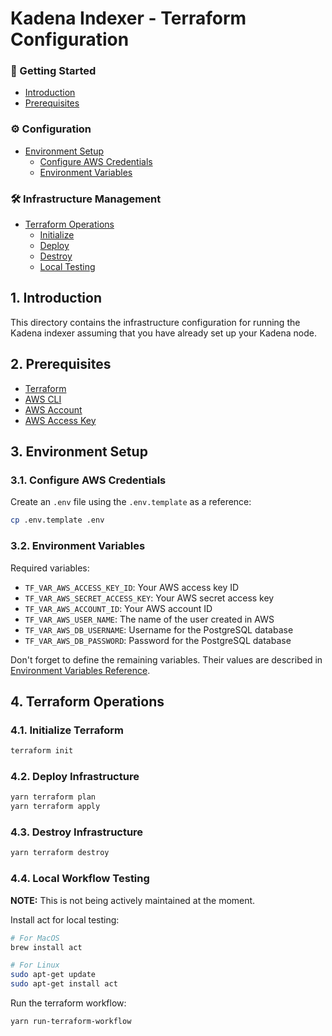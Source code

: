 # Kadena Indexer - Terraform Configuration

### 🚀 Getting Started

- [Introduction](#1-introduction)
- [Prerequisites](#2-prerequisites)

### ⚙️ Configuration

- [Environment Setup](#3-environment-setup)
  - [Configure AWS Credentials](#31-configure-aws-credentials)
  - [Environment Variables](#32-environment-variables)

### 🛠️ Infrastructure Management

- [Terraform Operations](#4-terraform-operations)
  - [Initialize](#41-initialize-terraform)
  - [Deploy](#42-deploy-infrastructure)
  - [Destroy](#43-destroy-infrastructure)
  - [Local Testing](#44-local-workflow-testing)

## 1. Introduction

This directory contains the infrastructure configuration for running the Kadena indexer assuming that you have already set up your Kadena node.

## 2. Prerequisites

- [Terraform](https://www.terraform.io/downloads.html)
- [AWS CLI](https://aws.amazon.com/cli/)
- [AWS Account](https://aws.amazon.com/)
- [AWS Access Key](https://docs.aws.amazon.com/general/latest/gr/aws-sec-cred-types.html#access-keys-and-secret-access-keys)

## 3. Environment Setup

### 3.1. Configure AWS Credentials

Create an `.env` file using the `.env.template` as a reference:

```bash
cp .env.template .env
```

### 3.2. Environment Variables

Required variables:

- `TF_VAR_AWS_ACCESS_KEY_ID`: Your AWS access key ID
- `TF_VAR_AWS_SECRET_ACCESS_KEY`: Your AWS secret access key
- `TF_VAR_AWS_ACCOUNT_ID`: Your AWS account ID
- `TF_VAR_AWS_USER_NAME`: The name of the user created in AWS
- `TF_VAR_AWS_DB_USERNAME`: Username for the PostgreSQL database
- `TF_VAR_AWS_DB_PASSWORD`: Password for the PostgreSQL database

Don't forget to define the remaining variables. Their values are described in [Environment Variables Reference](../indexer/README.md#32-environment-variables-reference).

## 4. Terraform Operations

### 4.1. Initialize Terraform

```bash
terraform init
```

### 4.2. Deploy Infrastructure

```bash
yarn terraform plan
yarn terraform apply
```

### 4.3. Destroy Infrastructure

```bash
yarn terraform destroy
```

### 4.4. Local Workflow Testing

**NOTE:** This is not being actively maintained at the moment.

Install act for local testing:

```bash
# For MacOS
brew install act

# For Linux
sudo apt-get update
sudo apt-get install act
```

Run the terraform workflow:

```bash
yarn run-terraform-workflow
```
